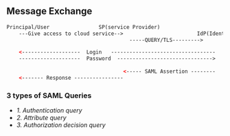 ## Message Exchange
```html
Principal/User                SP(service Provider)
    ---Give access to cloud service-->                        IdP(Identity Provider)
                                        -----QUERY/TLS--------->

    <-------------------  Login   ----------------------------------
    --------------------  Password  ------------------------------->
      
                                      <----- SAML Assertion --------
    <------- Response ----------------
```

### 3 types of SAML Queries
- *1. Authentication query*
- *2. Attribute query*
- *3. Authorization decision query*
